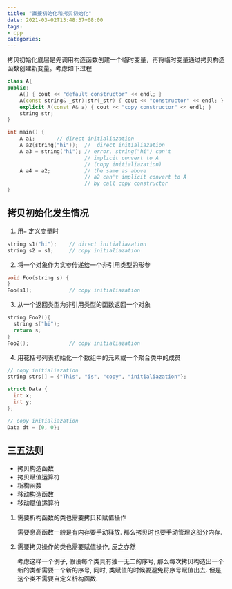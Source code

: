 ```yaml
---
title: "直接初始化和拷贝初始化"
date: 2021-03-02T13:48:37+08:00
tags: 
- cpp
categories:
---
```


拷贝初始化底层是先调用构造函数创建一个临时变量，再将临时变量通过拷贝构造函数创建新变量。考虑如下过程
```c++
class A{
public:
    A() { cout << "default constructor" << endl; }
    A(const string& _str):str(_str) { cout << "constructor" << endl; }
    explicit A(const A& a) { cout << "copy constructor" << endl; }
    string str;
}

int main() {
    A a1;       // direct initialiazation
    A a2(string("hi"));  //  direct initialiazation
    A a3 = string("hi"); // error, string("hi") can't
                         // implicit convert to A
                         // (copy initialiazation)
    A a4 = a2;           // the same as above
                         // a2 can't implicit convert to A
                         // by call copy constructor
}
```

## 拷贝初始化发生情况
1. 用`=` 定义变量时
  ```c++
  string s1("hi");    // direct initialiazation
  string s2 = s1;     // copy initialiazation
  ```
2. 将一个对象作为实参传递给一个非引用类型的形参
  ```c++
  void Foo(string s) {  
  }
  Foo(s1);            // copy initialiazation
  ```
3. 从一个返回类型为非引用类型的函数返回一个对象
  ```c++
  string Foo2(){
    string s("hi");
    return s;
  }
  Foo2();             // copy initialiazation
  ```
4. 用花括号列表初始化一个数组中的元素或一个聚合类中的成员
  ```c++
  // copy initialiazation
  string strs[] = {"This", "is", "copy", "initialiazation"};
  
  struct Data {
    int x;
    int y;
  };
  
  // copy initialiazation
  Data dt = {0, 0};
  ```
  
  
## 三五法则

- 拷贝构造函数
- 拷贝赋值运算符
- 析构函数
- 移动构造函数
- 移动赋值运算符

1. 需要析构函数的类也需要拷贝和赋值操作

   需要息高函数一般是有内存要手动释放. 那么拷贝时也要手动管理这部分内存.

2. 需要拷贝操作的类也需要赋值操作, 反之亦然
   
   考虑这样一个例子, 假设每个类具有独一无二的序号, 那么每次拷贝构造出一个新的类都需要一个新的序号, 同时, 类赋值的时候要避免将序号赋值出去. 但是, 这个类不需要自定义析构函数.

